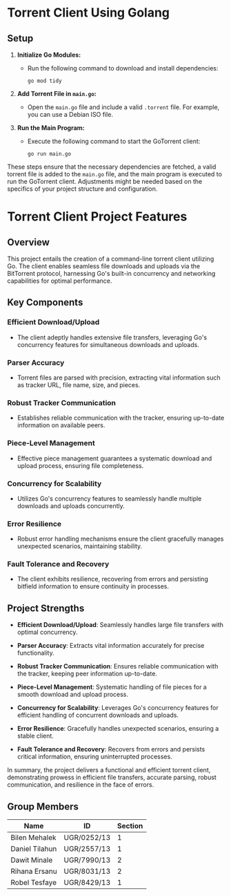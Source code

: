 # Torrent Client Using Golang

## Setup

1. **Initialize Go Modules:**

   - Run the following command to download and install dependencies:
     ```
     go mod tidy
     ```

2. **Add Torrent File in `main.go`:**

   - Open the `main.go` file and include a valid `.torrent` file. For example, you can use a Debian ISO file.

3. **Run the Main Program:**
   - Execute the following command to start the GoTorrent client:
     ```
     go run main.go
     ```

These steps ensure that the necessary dependencies are fetched, a valid torrent file is added to the `main.go` file, and the main program is executed to run the GoTorrent client. Adjustments might be needed based on the specifics of your project structure and configuration.

# Torrent Client Project Features

## Overview

This project entails the creation of a command-line torrent client utilizing Go. The client enables seamless file downloads and uploads via the BitTorrent protocol, harnessing Go's built-in concurrency and networking capabilities for optimal performance.

## Key Components

### Efficient Download/Upload

- The client adeptly handles extensive file transfers, leveraging Go's concurrency features for simultaneous downloads and uploads.

### Parser Accuracy

- Torrent files are parsed with precision, extracting vital information such as tracker URL, file name, size, and pieces.

### Robust Tracker Communication

- Establishes reliable communication with the tracker, ensuring up-to-date information on available peers.

### Piece-Level Management

- Effective piece management guarantees a systematic download and upload process, ensuring file completeness.

### Concurrency for Scalability

- Utilizes Go's concurrency features to seamlessly handle multiple downloads and uploads concurrently.

### Error Resilience

- Robust error handling mechanisms ensure the client gracefully manages unexpected scenarios, maintaining stability.

### Fault Tolerance and Recovery

- The client exhibits resilience, recovering from errors and persisting bitfield information to ensure continuity in processes.

## Project Strengths

- **Efficient Download/Upload**: Seamlessly handles large file transfers with optimal concurrency.
- **Parser Accuracy**: Extracts vital information accurately for precise functionality.

- **Robust Tracker Communication**: Ensures reliable communication with the tracker, keeping peer information up-to-date.

- **Piece-Level Management**: Systematic handling of file pieces for a smooth download and upload process.

- **Concurrency for Scalability**: Leverages Go's concurrency features for efficient handling of concurrent downloads and uploads.

- **Error Resilience**: Gracefully handles unexpected scenarios, ensuring a stable client.

- **Fault Tolerance and Recovery**: Recovers from errors and persists critical information, ensuring uninterrupted processes.

In summary, the project delivers a functional and efficient torrent client, demonstrating prowess in efficient file transfers, accurate parsing, robust communication, and resilience in the face of errors.

## Group Members

| Name           | ID          | Section |
| -------------- | ----------- | ------- |
| Bilen Mehalek  | UGR/0252/13 | 1       |
| Daniel Tilahun | UGR/2557/13 | 1       |
| Dawit Minale   | UGR/7990/13 | 2       |
| Rihana Ersanu  | UGR/8031/13 | 2       |
| Robel Tesfaye  | UGR/8429/13 | 1       |
